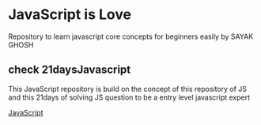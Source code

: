 # JavaScript is Love 

Repository to learn javascript core concepts for beginners easily by SAYAK GHOSH 

## check 21daysJavascript

This JavaScript repository is build on the concept of this repository of JS and this 21days of solving JS question to be a entry level javascript expert 

[JavaScript](https://javascript.info/)